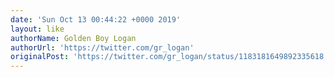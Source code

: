 ```yaml
---
date: 'Sun Oct 13 00:44:22 +0000 2019'
layout: like
authorName: Golden Boy Logan
authorUrl: 'https://twitter.com/gr_logan'
originalPost: 'https://twitter.com/gr_logan/status/1183181649892335618'
---
```

